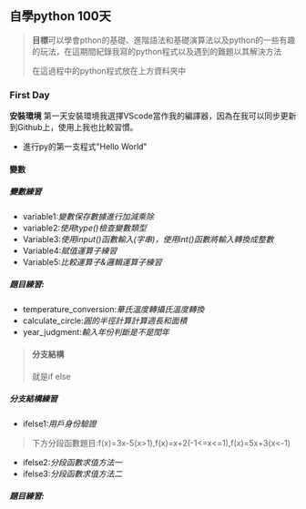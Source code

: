 ## 自學python 100天
> **目標**可以學會pthon的基礎、進階語法和基礎演算法以及python的一些有趣的玩法，在這期間紀錄我寫的python程式以及遇到的難題以其解決方法
>
>在這過程中的python程式放在上方資料夾中

### First Day
**安裝環境**
第一天安裝環境我選擇VScode當作我的編譯器，因為在我可以同步更新到Github上，使用上我也比較習慣。
- 進行py的第一支程式"Hello World"
#### 變數
##### 變數練習
- variable1:*變數保存數據進行加減乘除*
- variable2:*使用type()檢查變數類型*
- Variable3:*使用input()函數輸入(字串)，使用int()函數將輸入轉換成整數*
- Variable4:*賦值運算子練習*
- Variable5:*比較運算子&邏輯運算子練習*
##### 題目練習:
- temperature_conversion:*華氏溫度轉攝氏溫度轉換*
- calculate_circle:*圓的半徑計算計算週長和面積*
- year_judgment:*輸入年份判斷是不是閏年*
>#### 分支結構
>就是if else
##### 分支結構練習
- ifelse1:*用戶身份驗證*
>下方分段函數題目:f(x)=3x-5(x>1),f(x)=x+2(-1<=x<=1),f(x)=5x+3(x<-1) 
- ifelse2:*分段函數求值方法一*
- ifelse3:*分段函數求值方法二*
##### 題目練習: